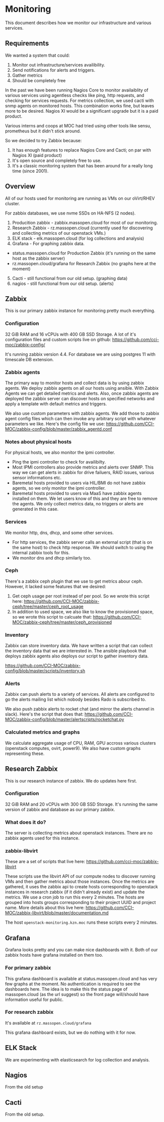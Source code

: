# Monitoring

This document describes how we monitor our infrastructure and various services.

## Requirements

We wanted a system that could:

1. Monitor out infrastructure/services availibility. 
2. Send notifications for alerts and triggers.
3. Gather metrics
4. Should be completely free


In the past we have been running Nagios Core to monitor availaiblity of various services using agentless checks like ping, http requests, and checking for services requests. For metrics collection, we used cacti with snmp agents on monitored hosts. This combination works fine, but leaves more to be desired. Nagios XI would be a significant upgrade but it is a paid product.

Various interns and coops at MOC had tried using other tools like sensu, prometheus but it didn't stick around.

So we decided to try Zabbix because:
1. It has enough features to replace Nagios Core and Cacti; on par with Nagios XI (paid product)
2. It's open source and completely free to use.
3. It's a classic monitoring system that has been around for a really long time (since 2001).

## Overview

All of our hosts used for monitoring are running as VMs on our oVirt/RHEV cluster.

For zabbix databases, we use nvme SSDs on HA-NFS (2 nodes).

1. Producition zabbix - zabbix.massopen.cloud for most of our monitoring.
2. Research Zabbix - rz.massopen.cloud (currently used for discovering and collecting metrics of our openstack VMs.)
3. ELK stack - elk.massopen.cloud (for log collections and analysis)
4. Grafana - For graphing zabbix data. 
  - status.massopen.cloud for Production Zabbix (it's running on the same host as the zabbix server)
  - rz.massopen.cloud/grafana for Research Zabbix (no graphs here at the moment)
5. Cacti - still functional from our old setup. (graphing data)
6. nagios - still functional from our old setup. (alerts)

## Zabbix

This is our primary zabbix instance for monitoring pretty much everything.

### Configuration

32 GiB RAM and 16 vCPUs with 400 GB SSD Storage. A lot of it's configuration files and custom scripts live on github: https://github.com/cci-moc/zabbix-config/

It's running zabbix version 4.4. For database we are using postgres 11 with timescale DB extension.

### Zabbix agents

The primary way to monitor hosts and collect data is by using zabbix agents. We deploy zabbix agents on all our hosts using ansible. With Zabbix Agents we can get detailed metrics and alerts. Also, once zabbix agents are deployed the zabbix server can discover hosts on specified networks and apply a template with default metrics and triggers.

We also use custom parameters with zabbix agents. We add those to zabbix agent config files which can then invoke any arbitrary script with whatever parameters we like. Here's the config file we use: https://github.com/CCI-MOC/zabbix-config/blob/master/zabbix_agentd.conf

### Notes about physical hosts

For physical hosts, we also monitor the ipmi controller. 
- Ping the ipmi controller to check for availibilty.
- Most IPMI controllers also provide metrics and alerts over SNMP. This way we can get alerts in zabbix for drive failuers, RAID issues, various sensor informations etc.
- Baremetal hosts provided to users via HIL/BMI do not have zabbix agents, so we only monitor the ipmi controller.
- Baremetal hosts provided to users via MaaS have zabbix agents installed on them. We let users know of this and they are free to remove the agents. We only collect metrics data, no triggers or alerts are generated in this case.

### Services

We monitor http, dns, dhcp, and some other services.	

- For http services, the zabbix server calls an external script (that is on the same host) to check http response. We should switch to using the internal zabbix tools for this.
- We monitor dns and dhcp similarly too.

### Ceph

There's a zabbix ceph plugin that we use to get metrics abour ceph. However, it lacked some features that we desired:
1. Get ceph usage per root instead of per pool. So we wrote this script here: https://github.com/CCI-MOC/zabbix-ceph/tree/master/ceph_root_usage
2. In addition to used space, we also like to know the provisioned space, so we wrote this script to calcuate that: https://github.com/CCI-MOC/zabbix-ceph/tree/master/ceph_provisioned

### Inventory

Zabbix can store inventory data. We have written a script that can collect the inventory data that we are interested in. The ansible playbook that deploys zabbix agents also deploys our script to gather inventory data.

https://github.com/CCI-MOC/zabbix-config/blob/master/scripts/inventory.sh

### Alerts

Zabbix can push alerts to a variety of services. All alerts are configured to go the alerts mailing list which nobody besides Rado is subscribed to.

We also push zabbix alerts to rocket chat (and mirror the alerts channel in slack).
Here's the script that does that: https://github.com/CCI-MOC/zabbix-config/blob/master/alertscripts/rocketchat.py

### Calculated metrics and graphs

We calculate aggregate usage of CPU, RAM, GPU accross various clusters (openstack computes, ovirt, power9). We also have custom graphs representing these. 

## Research Zabbix

This is our research instance of zabbix. We do updates here first.

### Configuration

32 GiB RAM and 20 vCPUs with 300 GB SSD Storage. It's running the same version of zabbix and database as our primary zabbix.

### What does it do?

The server is collecting metrics about openstack instances. There are no zabbix agents used for this instance.

### zabbix-libvirt

These are a set of scripts that live here: https://github.com/cci-moc/zabbix-libvirt

These scripts use the libvirt API of our compute nodes to discover running VMs and then gather metrics about those instances. Once the metrics are gathered, it uses the zabbix api to create hosts corresponding to openstack instances in research zabbix (if it didn't already exist) and update the metrics. We use a cron job to run this every 2 minutes. The hosts are grouped into hosts groups corresponding to their project UUID and project name. More details about this live here: https://github.com/CCI-MOC/zabbix-libvirt/blob/master/documentation.md

The host `openstack-monitoring.kzn.moc` runs these scripts every 2 minutes.

## Grafana

Grafana looks pretty and you can make nice dashboards with it. Both of our zabbix hosts have grafana installed on them too.

### For primary zabbix

This grafana dashboard is available at status.massopen.cloud and has very few graphs at the moment. No authentication is required to see the dashboards here. 
The idea is to make this the status page of massopen.cloud (as the url suggest) so the front page will/should have information useful for public.

### For research zabbix

It's available at `rz.massopen.cloud/grafana`

This grafana dashboard exists, but we do nothing with it for now.

## ELK Stack

We are experimenting with elasticsearch for log collection and analysis.

## Nagios

From the old setup

## Cacti

From the old setup.
